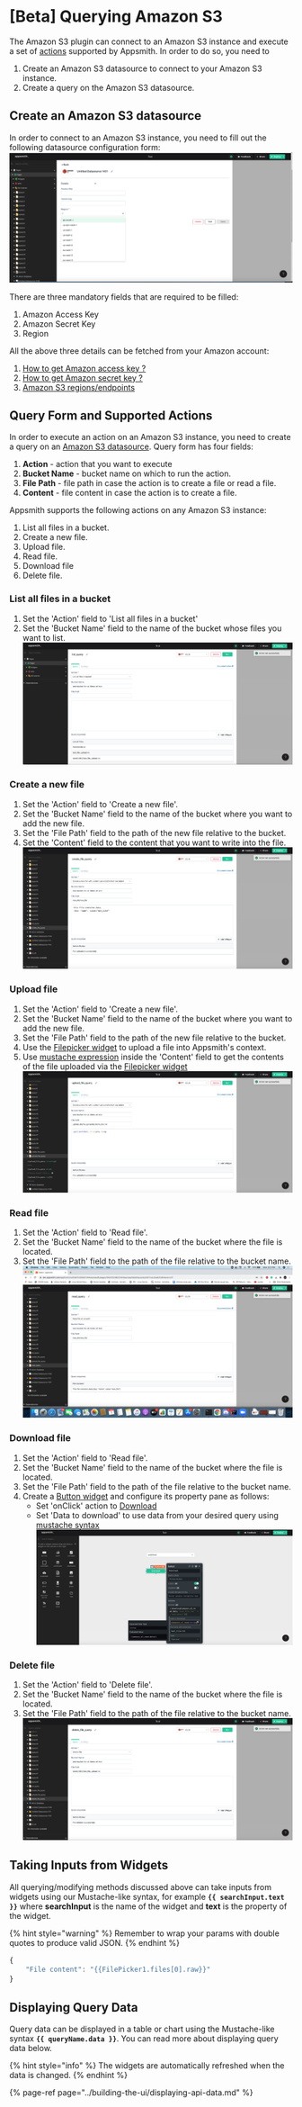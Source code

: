 # [Beta] Querying Amazon S3
The Amazon S3 plugin can connect to an Amazon S3 instance and execute a set of [actions](#supported-actions) 
supported by Appsmith. In order to do so, you need to
1. Create an Amazon S3 datasource to connect to your Amazon S3 instance.
2. Create a query on the Amazon S3 datasource.

## Create an Amazon S3 datasource
In order to connect to an Amazon S3 instance, you need to fill out the following datasource configuration form:
![Click to expand](../.gitbook/assets/amazon_s3_create_datasource.png)

There are three mandatory fields that are required to be filled: 
1. Amazon Access Key
2. Amazon Secret Key
3. Region

All the above three details can be fetched from your Amazon account:
1. [How to get Amazon access key ?](https://Amazon.amazon.com/premiumsupport/knowledge-center/create-access-key/)
2. [How to get Amazon secret key ?](https://Amazon.amazon.com/blogs/security/wheres-my-secret-access-key/#:~:text=Secret%20access%20keys%20are%E2%80%94as,key%20after%20its%20initial%20creation.)
3. [Amazon S3 regions/endpoints](https://docs.Amazon.amazon.com/general/latest/gr/rande.html)

## Query Form and Supported Actions
In order to execute an action on an Amazon S3 instance, you need to create a query on an [Amazon S3 datasource](#create-an-s3-datasource). 
Query form has four fields:
1. **Action** - action that you want to execute
2. **Bucket Name** - bucket name on which to run the action. 
3. **File Path** - file path in case the action is to create a file or read a file.
4. **Content**  - file content in case the action is to create a file.

Appsmith supports the following actions on any Amazon S3 instance:
1. List all files in a bucket.
2. Create a new file.
3. Upload file.   
4. Read file.
5. Download file   
6. Delete file.

### List all files in a bucket
1. Set the 'Action' field to 'List all files in a bucket'
2. Set the 'Bucket Name' field to the name of the bucket whose files you want to list.
![Click to expand](../.gitbook/assets/amazon_s3_list_query.png)

### Create a new file
1. Set the 'Action' field to 'Create a new file'.
2. Set the 'Bucket Name' field to the name of the bucket where you want to add the new file.
3. Set the 'File Path' field to the path of the new file relative to the bucket.
4. Set the 'Content' field to the content that you want to write into the file.
![Click to expand](../.gitbook/assets/amazon_s3_create_query.png)
   
### Upload file
1. Set the 'Action' field to 'Create a new file'.
2. Set the 'Bucket Name' field to the name of the bucket where you want to add the new file.
3. Set the 'File Path' field to the path of the new file relative to the bucket.
4. Use the [Filepicker widget](https://docs.appsmith.com/widget-reference/filepicker) to upload a file into Appsmith's 
   context.
5. Use [mustache expression](#taking-inputs-from-widgets) inside the 'Content' field to get the contents of the file 
   uploaded via the [Filepicker widget](https://docs.appsmith.com/widget-reference/filepicker)
![Click to expand](../.gitbook/assets/amazon_s3_upload_query_using_filepicker.png) 
   
### Read file
1. Set the 'Action' field to 'Read file'.
2. Set the 'Bucket Name' field to the name of the bucket where the file is located.
3. Set the 'File Path' field to the path of the file relative to the bucket name.
![Click to expand](../.gitbook/assets/amazon_s3_read_query.png)
   
### Download file
1. Set the 'Action' field to 'Read file'.
2. Set the 'Bucket Name' field to the name of the bucket where the file is located.
3. Set the 'File Path' field to the path of the file relative to the bucket name.
4. Create a [Button widget](https://docs.appsmith.com/widget-reference/button) and configure its property pane as follows:
   - Set 'onClick' action to [Download](https://docs.appsmith.com/framework-reference/download)
   - Set 'Data to download' to use data from your desired query using [mustache syntax](#displaying-query-data)
![Click to expand](../.gitbook/assets/amazon_s3_download_using_button.png)

### Delete file
1. Set the 'Action' field to 'Delete file'.
2. Set the 'Bucket Name' field to the name of the bucket where the file is located.
3. Set the 'File Path' field to the path of the file relative to the bucket name.
![Click to expand](../.gitbook/assets/amazon_s3_delete_query.png)

## Taking Inputs from Widgets

All querying/modifying methods discussed above can take inputs from widgets using our Mustache-like syntax, for example **`{{ searchInput.text }}`** where **searchInput** is the name of the widget and **text** is the property of the widget.

{% hint style="warning" %}
Remember to wrap your params with double quotes to produce valid JSON.
{% endhint %}

```javascript
{
    "File content": "{{FilePicker1.files[0].raw}}"
}
```

## Displaying Query Data

Query data can be displayed in a table or chart using the Mustache-like syntax **`{{ queryName.data }}`**. You can read more about displaying query data below.

{% hint style="info" %}
The widgets are automatically refreshed when the data is changed.
{% endhint %}

{% page-ref page="../building-the-ui/displaying-api-data.md" %}
